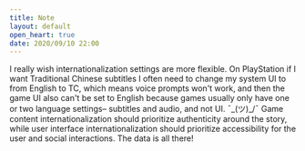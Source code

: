 ```yaml
---
title: Note
layout: default
open_heart: true
date: 2020/09/10 22:00
---
```


I really wish internationalization settings are more flexible. On PlayStation if I want Traditional Chinese subtitles I often need to change my system UI to from English to TC, which means voice prompts won't work, and then the game UI also can't be set to English because games usually only have one or two language settings– subtitles and audio, and not UI. ¯\_(ツ)_/¯ Game content internationalization should prioritize authenticity around the story, while user interface internationalization should prioritize accessibility for the user and social interactions. The data is all there!
